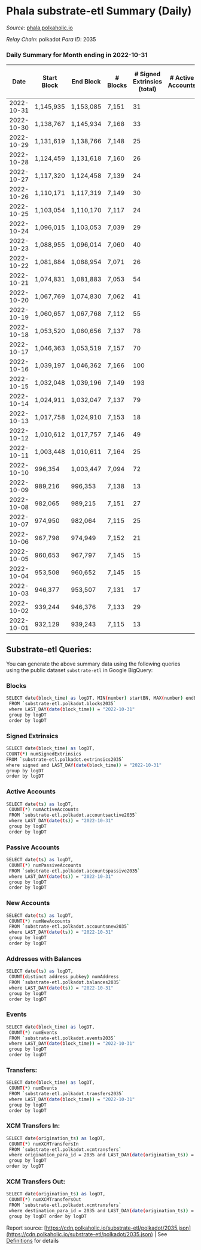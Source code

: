 # Phala substrate-etl Summary (Daily)

_Source_: [phala.polkaholic.io](https://phala.polkaholic.io)

*Relay Chain*: polkadot
*Para ID*: 2035



### Daily Summary for Month ending in 2022-10-31


| Date | Start Block | End Block | # Blocks | # Signed Extrinsics (total) | # Active Accounts | # Passive | # New | # Addresses with Balances | # Events | # Transfers | # XCM Transfers In | # XCM Transfers Out | Issues | 
| ---- | ----------- | --------- | -------- | --------------------------- | ----------------- | --------- | ----- | ------------------------- | -------- | ----------- | ------------------ | ------------------- | ------ |
| 2022-10-31 | 1,145,935 | 1,153,085 | 7,151 | 31 |  |  |  | 2,791 | 14,555 | 4 ($171.18) | 4 ($146.46) | 5  |  |
| 2022-10-30 | 1,138,767 | 1,145,934 | 7,168 | 33 |  |  |  | 2,788 | 14,612 | 6 ($377.01) | 3 ($23.77) | 7  |  |
| 2022-10-29 | 1,131,619 | 1,138,766 | 7,148 | 25 |  |  |  | 2,784 | 14,491 | 7 ($722.27) |   | 4  |  |
| 2022-10-28 | 1,124,459 | 1,131,618 | 7,160 | 26 |  |  |  | 2,781 | 14,542 | 10 ($1,314.25) | 4 ($627.06) | 5  |  |
| 2022-10-27 | 1,117,320 | 1,124,458 | 7,139 | 24 |  |  |  | 2,779 | 14,465 | 5 ($303.48) | 2 ($75.37) | 4  |  |
| 2022-10-26 | 1,110,171 | 1,117,319 | 7,149 | 30 |  |  |  | 2,776 | 14,566 | 6 ($457.50) | 3 ($61.15) | 4  |  |
| 2022-10-25 | 1,103,054 | 1,110,170 | 7,117 | 24 |  |  |  | 2,773 | 14,432 | 1 ($388.05) | 1 ($3.78) | 6  |  |
| 2022-10-24 | 1,096,015 | 1,103,053 | 7,039 | 29 |  |  |  | 2,772 | 14,313 | 8 ($1,102.56) | 3 ($64.89) | 2  |  |
| 2022-10-23 | 1,088,955 | 1,096,014 | 7,060 | 40 |  |  |  | 2,765 | 14,454 | 8 ($2,726.24) | 5 ($626.30) | 8  |  |
| 2022-10-22 | 1,081,884 | 1,088,954 | 7,071 | 26 |  |  |  | 2,761 | 14,334 | 5 ($552.38) | 1 ($34.47) | 3  |  |
| 2022-10-21 | 1,074,831 | 1,081,883 | 7,053 | 54 |  |  |  | 2,760 | 14,617 | 14 ($2,754.72) | 10 ($1,183.63) | 14  |  |
| 2022-10-20 | 1,067,769 | 1,074,830 | 7,062 | 41 |  |  |  | 2,756 | 14,529 | 6 ($1,110.96) | 7 ($244.07) | 16  |  |
| 2022-10-19 | 1,060,657 | 1,067,768 | 7,112 | 55 |  |  |  | 2,756 | 14,661 | 10 ($1,307.58) | 4 ($278.73) | 6  |  |
| 2022-10-18 | 1,053,520 | 1,060,656 | 7,137 | 78 |  |  |  | 2,749 | 14,905 | 20 ($5,449.79) | 5 ($1,246.74) | 16  |  |
| 2022-10-17 | 1,046,363 | 1,053,519 | 7,157 | 70 |  |  |  | 2,740 | 14,935 | 20 ($5,456.39) | 10 ($1,857.08) | 22  |  |
| 2022-10-16 | 1,039,197 | 1,046,362 | 7,166 | 100 |  |  |  | 2,734 | 15,050 | 43 ($15,471.26) | 3 ($1,366.63) | 12  |  |
| 2022-10-15 | 1,032,048 | 1,039,196 | 7,149 | 193 |  |  |  | 2,718 | 16,014 | 74 ($13,532.58) | 38 ($9,032.65) | 36  |  |
| 2022-10-14 | 1,024,911 | 1,032,047 | 7,137 | 79 |  |  |  | 2,665 | 15,028 | 15 ($3,127.40) | 20 ($3,790.78) | 24  |  |
| 2022-10-13 | 1,017,758 | 1,024,910 | 7,153 | 18 |  |  |  | 2,657 | 14,490 | 2 ($50.40) | 4 ($0.61) | 8  |  |
| 2022-10-12 | 1,010,612 | 1,017,757 | 7,146 | 49 |  |  |  | 2,655 | 14,731 | 7 ($73,827.63) | 4 ($0.56) | 13  |  |
| 2022-10-11 | 1,003,448 | 1,010,611 | 7,164 | 25 |  |  |  | 2,655 | 14,590 | 6 ($3,020.90) | 8 ($375.28) | 8  |  |
| 2022-10-10 | 996,354 | 1,003,447 | 7,094 | 72 |  |  |  | 2,651 | 14,949 | 6 ($2,602.45) | 8 ($1.05) | 49  |  |
| 2022-10-09 | 989,216 | 996,353 | 7,138 | 13 |  |  |  | 2,646 | 14,405 | 1 ($0.86) | 1 ($9.54) | 8  |  |
| 2022-10-08 | 982,065 | 989,215 | 7,151 | 27 |  |  |  | 2,645 | 14,503 | 3 ($908.40) | 1 ($0.03) | 6  |  |
| 2022-10-07 | 974,950 | 982,064 | 7,115 | 25 |  |  |  | 2,645 | 14,431 | 1 ($7.40) | 1 ($0.09) | 3  |  |
| 2022-10-06 | 967,798 | 974,949 | 7,152 | 21 |  |  |  | 2,642 | 14,545 | 2 ($1,902.80) | 6 ($0.46) | 11  |  |
| 2022-10-05 | 960,653 | 967,797 | 7,145 | 15 |  |  |  | 2,641 | 14,424 | 5 ($1,915.67) | 1 ($0.09) | 4  |  |
| 2022-10-04 | 953,508 | 960,652 | 7,145 | 15 |  |  |  | 2,638 | 14,439 |   | 2 ($0.36) | 5  |  |
| 2022-10-03 | 946,377 | 953,507 | 7,131 | 17 |  |  |  | 2,637 | 14,444 | 2 ($444.45) | 4 ($2.82) | 10  |  |
| 2022-10-02 | 939,244 | 946,376 | 7,133 | 29 |  |  |  | 2,636 | 14,543 | 9 ($1,898.53) | 5 ($443.19) | 10  |  |
| 2022-10-01 | 932,129 | 939,243 | 7,115 | 13 |  |  |  | 2,630 | 14,320 |   |   | 1  |  |

## Substrate-etl Queries:
You can generate the above summary data using the following queries using the public dataset `substrate-etl` in Google BigQuery:

### Blocks
```bash
SELECT date(block_time) as logDT, MIN(number) startBN, MAX(number) endBN, COUNT(*) numBlocks 
 FROM `substrate-etl.polkadot.blocks2035`  
 where LAST_DAY(date(block_time)) = "2022-10-31" 
 group by logDT 
 order by logDT
```

### Signed Extrinsics
```bash
SELECT date(block_time) as logDT, 
COUNT(*) numSignedExtrinsics 
FROM `substrate-etl.polkadot.extrinsics2035`  
where signed and LAST_DAY(date(block_time)) = "2022-10-31" 
group by logDT 
order by logDT
```

### Active Accounts
```bash
SELECT date(ts) as logDT, 
 COUNT(*) numActiveAccounts 
 FROM `substrate-etl.polkadot.accountsactive2035` 
 where LAST_DAY(date(ts)) = "2022-10-31" 
 group by logDT 
 order by logDT
```

### Passive Accounts
```bash
SELECT date(ts) as logDT, 
 COUNT(*) numPassiveAccounts 
 FROM `substrate-etl.polkadot.accountspassive2035` 
 where LAST_DAY(date(ts)) = "2022-10-31" 
 group by logDT 
 order by logDT
```

### New Accounts
```bash
SELECT date(ts) as logDT, 
 COUNT(*) numNewAccounts 
 FROM `substrate-etl.polkadot.accountsnew2035` 
 where LAST_DAY(date(ts)) = "2022-10-31" 
 group by logDT
 order by logDT
```

### Addresses with Balances
```bash
SELECT date(ts) as logDT,
 COUNT(distinct address_pubkey) numAddress 
 FROM `substrate-etl.polkadot.balances2035` 
 where LAST_DAY(date(ts)) = "2022-10-31" 
 group by logDT 
 order by logDT
```

### Events
```bash
SELECT date(block_time) as logDT, 
 COUNT(*) numEvents 
 FROM `substrate-etl.polkadot.events2035` 
 where LAST_DAY(date(block_time)) = "2022-10-31" 
 group by logDT 
 order by logDT
```

### Transfers:
```bash
SELECT date(block_time) as logDT, 
 COUNT(*) numEvents 
 FROM `substrate-etl.polkadot.transfers2035` 
 where LAST_DAY(date(block_time)) = "2022-10-31" 
 group by logDT 
 order by logDT
```

### XCM Transfers In:
```bash
SELECT date(origination_ts) as logDT, 
 COUNT(*) numXCMTransfersIn 
 FROM `substrate-etl.polkadot.xcmtransfers` 
 where origination_para_id = 2035 and LAST_DAY(date(origination_ts)) = "2022-10-31" 
 group by logDT 
order by logDT
```

### XCM Transfers Out:
```bash
SELECT date(origination_ts) as logDT, 
 COUNT(*) numXCMTransfersOut 
 FROM `substrate-etl.polkadot.xcmtransfers` 
 where destination_para_id = 2035 and LAST_DAY(date(origination_ts)) = "2022-10-31" 
 group by logDT order by logDT
```


Report source: [https://cdn.polkaholic.io/substrate-etl/polkadot/2035.json](https://cdn.polkaholic.io/substrate-etl/polkadot/2035.json) | See [Definitions](/DEFINITIONS.md) for details
